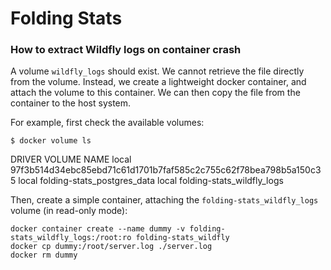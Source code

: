 # Folding Stats

### How to extract Wildfly logs on container crash

A volume `wildfly_logs` should exist. We cannot retrieve the file directly from the volume. Instead, we create a
lightweight docker container, and attach the volume to this container. We can then copy the file from the container to
the host system.

For example, first check the available volumes:

    $ docker volume ls

DRIVER VOLUME NAME local 97f3b514d34ebc85ebd71c61d1701b7faf585c2c755c62f78bea798b5a150c35 local
folding-stats_postgres_data local folding-stats_wildfly_logs

Then, create a simple container, attaching the `folding-stats_wildfly_logs` volume (in read-only mode):

    docker container create --name dummy -v folding-stats_wildfly_logs:/root:ro folding-stats_wildfly
    docker cp dummy:/root/server.log ./server.log
    docker rm dummy